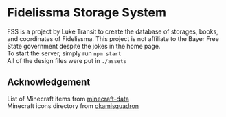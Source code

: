 # Fidelissma Storage System
FSS is a project by Luke Transit to create the database of storages, books, and coordinates of Fidelissma. This project is not affiliate to the Bayer Free State government despite the jokes in the home page. \
To start the server, simply run `npm start` \
All of the design files were put in `./assets`
## Acknowledgement
List of Minecraft items from [minecraft-data](https://github.com/PrismarineJS/minecraft-data) \
Minecraft icons directory from [okamisquadron](https://www.okamisquadron.com/other/117-all-images)